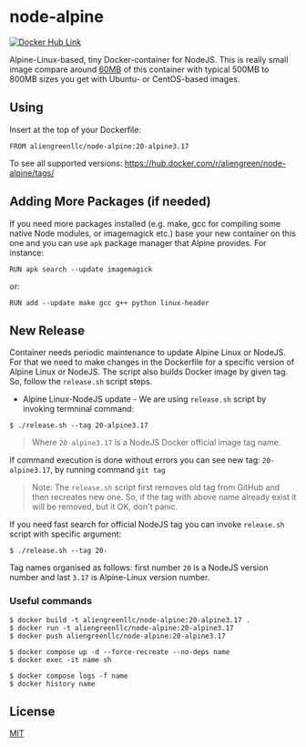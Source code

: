 # node-alpine

[![Docker Hub Link][docker-img]][docker-url]

Alpine-Linux-based, tiny Docker-container for NodeJS. This is really small image compare around [60MB](https://hub.docker.com/r/aliengreenllc/node-alpine/tags/) of this container with typical 500MB to 800MB sizes you get with Ubuntu- or CentOS-based images.



## Using

Insert at the top of your Dockerfile:

```
FROM aliengreenllc/node-alpine:20-alpine3.17
```

To see all supported versions: <https://hub.docker.com/r/aliengreen/node-alpine/tags/>



## Adding More Packages (if needed)

If you need more packages installed (e.g. make, gcc for compiling some native Node modules, or imagemagick etc.) base your new container on this one and you can use `apk` package manager that Alpine provides. For instance:

```shell
RUN apk search --update imagemagick
```

or:

```shell
RUN add --update make gcc g++ python linux-header
```



## New Release

Container needs periodic maintenance to update Alpine Linux or NodeJS. For that we need to make changes in the Dockerfile for a specific version of Alpine Linux or NodeJS. The script also builds Docker image by given tag. So, follow the `release.sh` script steps.

 - Alpine Linux-NodeJS update - We are using `release.sh` script by invoking termninal command:

 ```shell
 $ ./release.sh --tag 20-alpine3.17
 ```

> Where `20-alpine3.17` is a NodeJS Docker official image tag name.

If command execution is done without errors you can see new tag: `20-alpine3.17`, by running command `git tag`

> Note: The `release.sh` script first removes old tag from GitHub and then recreates new one. So, if the tag with above name already exist it will be removed, but it OK, don't panic.

If you need fast search for official NodeJS tag you can invoke `release.sh` script with specific argument:

```shell
$ ./release.sh --tag 20-
```

Tag names organised as follows: first number `20` is a NodeJS version number and last `3.17` is Alpine-Linux version number.

### Useful commands

```shell
$ docker build -t aliengreenllc/node-alpine:20-alpine3.17 .
$ docker run -t aliengreenllc/node-alpine:20-alpine3.17
$ docker push aliengreenllc/node-alpine:20-alpine3.17

$ docker compose up -d --force-recreate --no-deps name
$ docker exec -it name sh

$ docker compose logs -f name
$ docker history name
```





## License

[MIT](LICENSE)

[docker-img]: https://img.shields.io/badge/docker-ready-blue.svg
[docker-url]: https://hub.docker.com/r/aliengreenllc/node-alpine